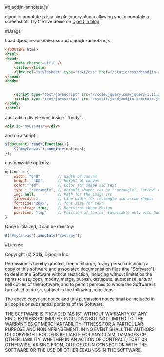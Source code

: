 #djaodjin-annotate.js

djaodjin-annotate.js is a simple jquery plugin allowing you to annotate
a screenshot. Try the live demo on [DjaoDjin blog](https://djaodjin.com/blog/jquery-plugin-to-annotate-images.blog).


#Usage

Load djaodjin-annotate.css and djaodjin-annotate.js
```html
<!DOCTYPE html>
<html>
<head>
	<meta charset=utf-8 />
	<title></title>
	<link rel="stylesheet" type="text/css" href="/static/css/djaodjin-annotate.css" />
</head>
<body>


	<script type="text/javascript" src="//code.jquery.com/jquery-1.11.3.min.js"></script>
	<script type="text/javascript" src="/static/js/djaodjin-annotate.js"></script>
</body>
</html>

```

Just add a div element inside ```body``.

```html
<div id="myCanvas"></div>
```

and on a script:

```javascript
$(document).ready(function(){
	$("#myCanvas").annotate(options);
});
```

customizable options:

```javascript
options = {
	width: "640", 		// Width of canvas
	height: "400", 		// Height of canvas
	color:"red", 		// Color for shape and text
	type : "rectangle", // default shape: can be "rectangle", "arrow" or "text"
	img: null,  		// Path for the image src
	linewidth:2, 		// Line width for rectangle and arrow shapes
	fontsize:"20px", 	// font size for text
	bootstrap: true,  	// Bootstrap theme design
	position: "top"		// Poistion of toolbar (available only with bootstrap)
}
```

Once initilaized, it can be deestoy:

```javascript
$("#myCanvas").annotate("destroy");
```

#License

Copyright (c) 2015, Djaodjin Inc.

Permission is hereby granted, free of charge, to any person obtaining a copy
of this software and associated documentation files (the "Software"), to deal
in the Software without restriction, including without limitation the rights
to use, copy, modify, merge, publish, distribute, sublicense, and/or sell
copies of the Software, and to permit persons to whom the Software is
furnished to do so, subject to the following conditions:

The above copyright notice and this permission notice shall be included in
all copies or substantial portions of the Software.

THE SOFTWARE IS PROVIDED "AS IS", WITHOUT WARRANTY OF ANY KIND, EXPRESS OR
IMPLIED, INCLUDING BUT NOT LIMITED TO THE WARRANTIES OF MERCHANTABILITY,
FITNESS FOR A PARTICULAR PURPOSE AND NONINFRINGEMENT. IN NO EVENT SHALL THE
AUTHORS OR COPYRIGHT HOLDERS BE LIABLE FOR ANY CLAIM, DAMAGES OR OTHER
LIABILITY, WHETHER IN AN ACTION OF CONTRACT, TORT OR OTHERWISE, ARISING FROM,
OUT OF OR IN CONNECTION WITH THE SOFTWARE OR THE USE OR OTHER DEALINGS IN
THE SOFTWARE.